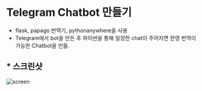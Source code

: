 # Telegram Chatbot 만들기

* flask, papago 번역기, pythonanywhere을 사용
* Telegram에서 bot을 만든 후 파이썬을 통해 일정한 chat이 주어지면 한영 번역이 가능한 Chatbot을 만듦.

## * 스크린샷

![screen](https://user-images.githubusercontent.com/52534963/61114953-5eaa1800-a4cc-11e9-840d-8f443e10b008.png)


